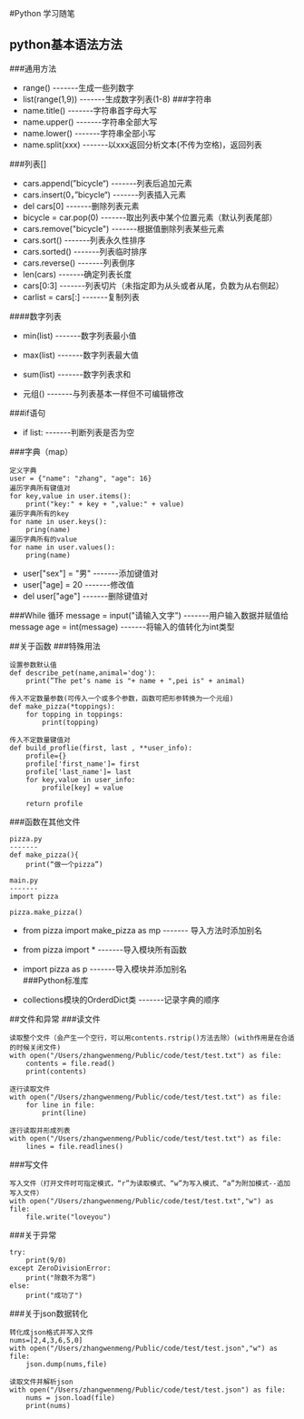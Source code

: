#Python 学习随笔
## python基本语法方法
###通用方法
+ range()							-------生成一些列数字
+ list(range(1,9))				-------生成数字列表(1-8)
###字符串
+ name.title()					-------字符串首字母大写
+ name.upper()					-------字符串全部大写
+ name.lower()					-------字符串全部小写
+ name.split(xxx)				-------以xxx返回分析文本(不传为空格)，返回列表

###列表[]
+ cars.append(”bicycle“)		-------列表后追加元素
+ cars.insert(0，”bicycle“)	-------列表插入元素
+ del cars[0]						-------删除列表元素
+ bicycle = car.pop(0)			-------取出列表中某个位置元素（默认列表尾部）
+ cars.remove("bicycle")		-------根据值删除列表某些元素
+ cars.sort()						-------列表永久性排序
+ cars.sorted()					-------列表临时排序
+ cars.reverse()					-------列表倒序
+ len(cars)						-------确定列表长度
+ cars[0:3]						-------列表切片（未指定即为从头或者从尾，负数为从右侧起）
+ carlist = cars[:]				-------复制列表

####数字列表
+ min(list)						-------数字列表最小值
+ max(list)						-------数字列表最大值
+ sum(list)						-------数字列表求和

+ 元组()							-------与列表基本一样但不可编辑修改

###if语句
+ if list: 						-------判断列表是否为空

###字典（map）
```
定义字典
user = {"name": "zhang", "age": 16}
遍历字典所有键值对
for key,value in user.items():
	print("key:" + key + ",value:" + value)
遍历字典所有的key
for name in user.keys():
	pring(name)
遍历字典所有的value
for name in user.values():
	pring(name)
```

+ user["sex"] = "男"				-------添加键值对
+ user["age] = 20				-------修改值
+ del user["age"]				-------删除键值对

###While 循环
message = input("请输入文字") 	-------用户输入数据并赋值给message
age = int(message)					-------将输入的值转化为int类型

##关于函数
###特殊用法
```
设置参数默认值
def describe_pet(name,animal='dog'):
	print(”The pet‘s name is "+ name + ",pei is" + animal)
	
传入不定数量参数(可传入一个或多个参数，函数可把形参转换为一个元组)
def make_pizza(*toppings):
	for topping in toppings:
		print(topping)

传入不定数量键值对
def build_proflie(first, last , **user_info):
	profile={}
	profile['first_name']= first
	profile['last_name']= last
	for key,value in user_info:
		profile[key] = value
		
	return profile
```

###函数在其他文件
```
pizza.py
-------
def make_pizza(){
	print(“做一个pizza”)
	
main.py
-------
import pizza

pizza.make_pizza()
```

+ from pizza import make_pizza as mp 	------- 导入方法时添加别名

+ from pizza import * 					-------导入模块所有函数

+ import pizza as p						-------导入模块并添加别名	
###Python标准库
+ collections模块的OrderdDict类  		-------记录字典的顺序

##文件和异常
###读文件
```
读取整个文件（会产生一个空行，可以用contents.rstrip()方法去除）(with作用是在合适的时候关闭文件)
with open("/Users/zhangwenmeng/Public/code/test/test.txt") as file:
    contents = file.read()
    print(contents)
    
逐行读取文件
with open("/Users/zhangwenmeng/Public/code/test/test.txt") as file:
    for line in file:
	    print(line)

逐行读取并形成列表
with open("/Users/zhangwenmeng/Public/code/test/test.txt") as file:
	lines = file.readlines()
```


###写文件
```
写入文件（打开文件时可指定模式，“r”为读取模式、“w”为写入模式、“a”为附加模式--追加写入文件）
with open("/Users/zhangwenmeng/Public/code/test/test.txt","w") as file:
    file.write("loveyou")
```

###关于异常
```
try:
	print(9/0)
except ZeroDivisionError:
	print("除数不为零“)
else:
	print("成功了")
```

###关于json数据转化
```
转化成json格式并写入文件
nums=[2,4,3,6,5,0]
with open("/Users/zhangwenmeng/Public/code/test/test.json","w") as file:
    json.dump(nums,file)
    
读取文件并解析json
with open("/Users/zhangwenmeng/Public/code/test/test.json") as file:
	nums = json.load(file)
	print(nums)
